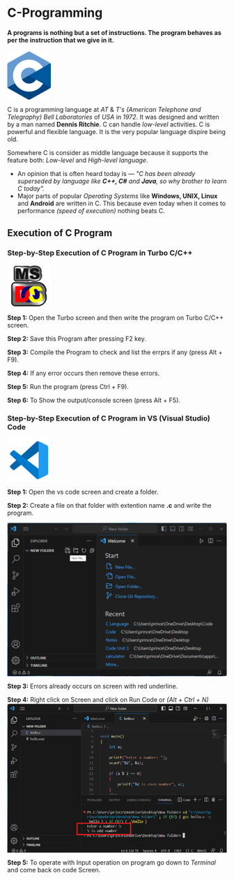 # C-Programming
#### A programs is nothing but a set of instructions. The program behaves as per the instruction that we give in it.

<img align="middle" src="https://raw.githubusercontent.com/princekunal101/C_Language/main/screenshots/c-language-logo.png" width="100" height="110" />


 C is a programming language at *AT* & *T's (American Telephone and Telegraphy) Bell Laboratories* of *USA* in *1972*. It was designed and written by a man named **Dennis Ritchie**. C can handle *low-level* activities. C is powerful and flexible language. It is the very popular language dispire being old. 

 Somewhere C is consider as middle language because it supports the feature both: *Low-level* and *High-level language*.

 - An opinion that is often heard today is — *"C has been already superseded by language like **C++, C#** and **Java**, so why brother to learn C today".*  
 - Major parts of popular *Operating Systems* like **Windows, UNIX, Linux** and **Android** are written in C. This because even today when it comes to performance *(speed of execution)* nothing beats C.
 ## Execution of C Program
 ### Step-by-Step Execution of C Program in Turbo C/C++

<img align="middle" src="https://raw.githubusercontent.com/princekunal101/C_Language/main/screenshots/msdos-turbo-logo.png" width="100"/>

 **Step 1:**    Open the Turbo screen and then write the program on Turbo C/C++ screen.

 **Step 2:** Save this Program after pressing F2 key.

 **Step 3:** Compile the Program to check and list the errprs if any (press Alt + F9).

 **Step 4:** If any error occurs then remove these errors.

 **Step 5:** Run the program (press Ctrl + F9).

 **Step 6:** To Show the output/console screen (press Alt + F5).

 ### Step-by-Step Execution of C Program in VS (Visual Studio) Code

<img align="middle" src="https://raw.githubusercontent.com/princekunal101/C_Language/main/screenshots/vs-code-logo.png" width="100"/>

 **Step 1:** Open the vs code screen and create a folder.

 **Step 2:** Create a file on that folder with extention name **.c** and write the program.

 <img align="middle" src="https://raw.githubusercontent.com/princekunal101/C_Language/main/screenshots/vs-code-screen-c-file.png"/>

 **Step 3:** Errors already occurs on screen with red underline.

 **Step 4:** Right click on Screen and click on Run Code or *(Alt + Ctrl + N)*  
 <img align="middle" src="https://raw.githubusercontent.com/princekunal101/C_Language/main/screenshots/vs-code-screen-run.png"/>

 **Step 5:** To operate with Input operation on program go down to *Terminal* and come back on code Screen. 